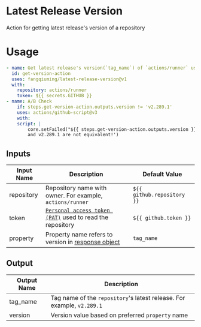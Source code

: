 # Latest Release Version
Action for getting latest release's version of a repository
# Usage
```yaml
- name: Get latest release's version(`tag_name`) of `actions/runner` using action
  id: get-version-action
  uses: fangqiuming/latest-release-version@v1
  with:
    repository: actions/runner
    token: ${{ secrets.GITHUB }}
- name: A/B Check
    if: steps.get-version-action.outputs.version != 'v2.289.1'
    uses: actions/github-script@v3
    with:
    script: |
        core.setFailed("${{ steps.get-version-action.outputs.version }} \
        and v2.289.1 are not equivalent!')
```
## Inputs
| Input Name  | Description                                                       | Default Value              |
|-------------|-------------------------------------------------------------------|----------------------------|
| repository  | Repository name with owner. For example, `actions/runner`         | `${{ github.repository }}` |
| token       | [`Personal access token (PAT)`][PAT] used to read the repository  | `${{ github.token }}`      |
| property    | Property name refers to version in [response object][RESPONSE]    | `tag_name`                 |

[PAT]: https://help.github.com/en/actions/automating-your-workflow-with-github-actions/creating-and-using-encrypted-secrets
[RESPONSE]: https://docs.github.com/en/rest/reference/releases#get-the-latest-release

## Output
| Output Name | Description                                                                                    |
|-------------|------------------------------------------------------------------------------------------------|
| tag_name    | Tag name of the `repository`'s latest release. For example, `v2.289.1`                         |
| version     | Version value based on preferred `property` name                                               |
